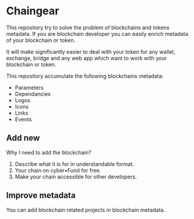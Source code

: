 # Chaingear

This repository try to solve the problem of blockchains and tokens metadata.
If you are blockchain developer you can easily enrich metadata of your blockchain or token.

It will make significantly easier to deal with your token for any wallet, exchange, bridge and any web app which want to work with your blockchain or token.

This repository accumulate the following blockchains metadata:
- Parameters
- Dependancies
- Logos
- Icons
- Links
- Events

## Add new

Why I need to add the blockchain?
1. Describe what it is for in understandable format.
2. Your chain on cyber•Fund for free.
3. Make your chain accessible for other developers.

## Improve metadata
You can add blockchain related projects in blockchain metadata.
